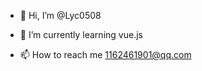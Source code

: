 - 👋 Hi, I’m @Lyc0508
- 🌱 I’m currently learning vue.js

- 📫 How to reach me 1162461901@qq.com

<!---
Lyc0508/Lyc0508 is a ✨ special ✨ repository because its `README.md` (this file) appears on your GitHub profile.
You can click the Preview link to take a look at your changes.
--->
